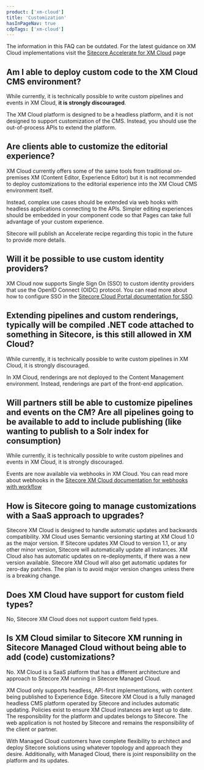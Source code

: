 ```yaml
---
product: ['xm-cloud']
title: 'Customization'
hasInPageNav: true
cdpTags: ['xm-cloud']
---
```


<Alert status="info">
  <AlertIcon />
    The information in this FAQ can be outdated. For the latest guidance on XM Cloud implementations visit the <a href="/learn/accelerate/xm-cloud">Sitecore Accelerate for XM Cloud</a> page
</Alert>

## Am I able to deploy custom code to the XM Cloud CMS environment?

While currently, it is technically possible to write custom pipelines and events in XM Cloud, **it is strongly discouraged**. 

The XM Cloud platform is designed to be a headless platform, and it is not designed to support customization of the CMS. Instead, you should use the out-of-process APIs to extend the platform.


## Are clients able to customize the editorial experience?

XM Cloud currently offers some of the same tools from traditional on-premises XM (Content Editor, Experience Editor) but it is not recommended to deploy customizations to the editorial experience into the XM Cloud CMS environment itself.

Instead, complex use cases should be extended via web hooks with headless applications connecting to the APIs. Simpler editing experiences should be embedded in your component code so that Pages can take full advantage of your custom experience.

Sitecore will publish an Accelerate recipe regarding this topic in the future to provide more details.

## Will it be possible to use custom identity providers?

XM Cloud now supports Single Sign On (SSO) to custom identity providers that use the OpenID Connect (OIDC) protocol. You can read more about how to configure SSO in the [Sitecore Cloud Portal documentation for SSO](https://doc.sitecore.com/portal/en/developers/sitecore-cloud-portal/single-sign-on--sso-.html).

## Extending pipelines and custom renderings, typically will be compiled .NET code attached to something in Sitecore, is this still allowed in XM Cloud?

While currently, it is technically possible to write custom pipelines in XM Cloud, it is strongly discouraged.

In XM Cloud, renderings are not deployed to the Content Management environment. Instead, renderings are part of the front-end application.

## Will partners still be able to customize pipelines and events on the CM? Are all pipelines going to be available to add to include publishing (like wanting to publish to a Solr index for consumption)

While currently, it is technically possible to write custom pipelines and events in XM Cloud, it is strongly discouraged.

Events are now available via webhooks in XM Cloud. You can read more about webhooks in the [Sitecore XM Cloud documentation for webhooks with workflow](https://doc.sitecore.com/xp/en/xmc/en/developers/xm-cloud/webhooks.html)

## How is Sitecore going to manage customizations with a SaaS approach to upgrades?

Sitecore XM Cloud is designed to handle automatic updates and backwards compatibility. XM Cloud uses Semantic versioning starting at XM Cloud 1.0 as the major version. If Sitecore updates XM Cloud to version 1.1, or any other minor version, Sitecore will automatically update all instances. XM Cloud also has automatic updates on re-deployments, if there was a new version available. Sitecore XM Cloud will also get automatic updates for zero-day patches. The plan is to avoid major version changes unless there is a breaking change.

## Does XM Cloud have support for custom field types?

No, Sitecore XM Cloud does not support custom field types.

## Is XM Cloud similar to Sitecore XM running in Sitecore Managed Cloud without being able to add (code) customizations?

No. XM Cloud is a SaaS platform that has a different architecture and approach to Sitecore XM running in Sitecore Managed Cloud.

XM Cloud only supports headless, API-first implementations, with content being published to Experience Edge. Sitecore XM Cloud is a fully managed headless CMS platform operated by Sitecore and includes automatic updating. Policies exist to ensure XM Cloud instances are kept up to date. The responsibility for the platform and updates belongs to Sitecore. The web application is not hosted by Sitecore and remains the responsibility of the client or partner.

With Managed Cloud customers have complete flexibility to architect and deploy Sitecore solutions using whatever topology and approach they desire. Additionally, with Managed Cloud, there is joint responsibility on the platform and its updates.

